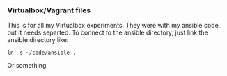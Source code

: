 ### Virtualbox/Vagrant files

This is for all my Virtualbox experiments. They were with my ansible code, but it needs separted. To connect to the ansible directory, just link the ansible directory like:

    ln -s ~/code/ansible .

Or something

